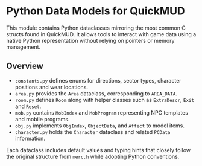 # Python Data Models for QuickMUD

This module contains Python dataclasses mirroring the most common C structs found in QuickMUD.
It allows tools to interact with game data using a native Python representation without relying on
pointers or memory management.

## Overview

- `constants.py` defines enums for directions, sector types, character positions and wear locations.
- `area.py` provides the `Area` dataclass, corresponding to `AREA_DATA`.
- `room.py` defines `Room` along with helper classes such as `ExtraDescr`, `Exit` and `Reset`.
- `mob.py` contains `MobIndex` and `MobProgram` representing NPC templates and mobile programs.
- `obj.py` implements `ObjIndex`, `ObjectData`, and `Affect` to model items.
- `character.py` holds the `Character` dataclass and related `PCData` information.

Each dataclass includes default values and typing hints that closely follow the original structure
from `merc.h` while adopting Python conventions.
